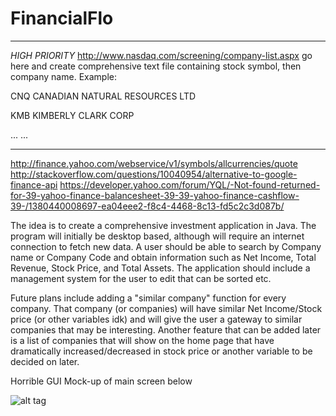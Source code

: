 FinancialFlo
============
______________________________________________________________________________________________________________

*HIGH PRIORITY* http://www.nasdaq.com/screening/company-list.aspx go here and create comprehensive text file
containing stock symbol, then company name. Example:

CNQ     CANADIAN NATURAL RESOURCES LTD

KMB     KIMBERLY CLARK CORP

...     ...
______________________________________________________________________________________________________________

http://finance.yahoo.com/webservice/v1/symbols/allcurrencies/quote
http://stackoverflow.com/questions/10040954/alternative-to-google-finance-api
https://developer.yahoo.com/forum/YQL/-Not-found-returned-for-39-yahoo-finance-balancesheet-39-39-yahoo-finance-cashflow-39-/1380440008697-ea04eee2-f8c4-4468-8c13-fd5c2c3d087b/

The idea is to create a comprehensive investment application in Java. The program will initially be desktop based, although will require an internet connection to fetch new data. A user should be able to search by Company name or Company Code and obtain information such as Net Income, Total Revenue, Stock Price, and Total Assets. The application should include a management system for the user to edit that can be sorted etc.

Future plans include adding a "similar company" function for every company. That company (or companies) will have similar Net Income/Stock price (or other variables idk) and will give the user a gateway to similar companies that may be interesting. Another feature that can be added later is a list of companies that will show on the home page that have dramatically increased/decreased in stock price or another variable to be decided on later. 

Horrible GUI Mock-up of main screen below

![alt tag](http://i.imgur.com/cDJ5dep.jpg)
